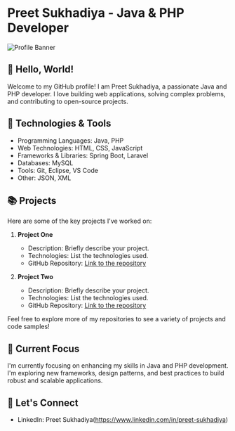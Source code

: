 # Preet Sukhadiya - Java & PHP Developer

![Profile Banner](link/to/your/banner/image.png)

## 👋 Hello, World!

Welcome to my GitHub profile! I am Preet Sukhadiya, a passionate Java and PHP developer. I love building web applications, solving complex problems, and contributing to open-source projects.

## 🔧 Technologies & Tools

- Programming Languages: Java, PHP
- Web Technologies: HTML, CSS, JavaScript
- Frameworks & Libraries: Spring Boot, Laravel
- Databases: MySQL
- Tools: Git, Eclipse, VS Code
- Other: JSON, XML

## 📚 Projects

Here are some of the key projects I've worked on:

1. **Project One**
   - Description: Briefly describe your project.
   - Technologies: List the technologies used.
   - GitHub Repository: [Link to the repository](link-to-repository)

2. **Project Two**
   - Description: Briefly describe your project.
   - Technologies: List the technologies used.
   - GitHub Repository: [Link to the repository](link-to-repository)

Feel free to explore more of my repositories to see a variety of projects and code samples!

## 🌱 Current Focus

I'm currently focusing on enhancing my skills in Java and PHP development. I'm exploring new frameworks, design patterns, and best practices to build robust and scalable applications.

## 🤝 Let's Connect

- LinkedIn: Preet Sukhadiya(https://www.linkedin.com/in/preet-sukhadiya)
